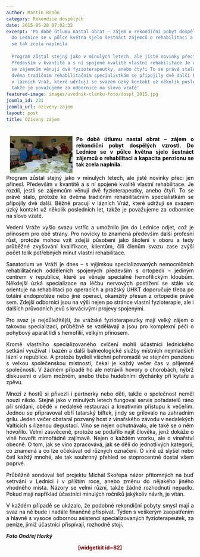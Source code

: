 ```yaml
---
author: Martin Bohůn
category: Rekondice dospělých
date: 2015-05-28 07:02:32
excerpt: 'Po době útlumu nastal obrat – zájem o rekondiční pobyt dospělých vzrostl
  Do Lednice se v půlce května sjelo šestnáct zájemců o rehabilitaci a kapacita penzionu
  se tak zcela naplnila

  Program zůstal stejný jako v minulých letech, ale jisté novinky přeci jen přinesl
  Především v kvantitě a s ní spojené kvalitě vlastní rehabilitace Je rozdíl, jestli
  se zájemcům věnují dvě fyzioterapeutky, anebo čtyři To se právě stalo, protože ke
  dvěma tradičním rehabilitačním specialistkám se připojily dvě další Běžně pracují
  v lázních Vráž, které udržují se svazem úzký kontakt už několik posledních let,
  takže je považujeme za odbornice na slovo vzaté'
featured-image: images/uvodnik-clanku-foto/dospl_2015.jpg
joomla_id: 231
joomla_url: oziveny-zajem
layout: post
title: Oživený zájem
---
```


<h4 style="text-align: justify;"><img src="images/uvodnik-clanku-foto/dospl_2015.jpg" border="0" width="168" height="100" style="float: left; margin-left: 10px; margin-right: 10px;" /><span style="color: #000000;">Po době útlumu nastal obrat – zájem o rekondiční pobyt dospělých vzrostl. Do Lednice se v půlce května sjelo šestnáct zájemců o rehabilitaci a kapacita penzionu se tak zcela naplnila.</span></h4>
<p style="text-align: justify;"><span style="color: #000000;">Program zůstal stejný jako v minulých letech, ale jisté novinky přeci jen přinesl. Především v kvantitě a s ní spojené kvalitě vlastní rehabilitace. Je rozdíl, jestli se zájemcům věnují dvě fyzioterapeutky, anebo čtyři. To se právě stalo, protože ke dvěma tradičním rehabilitačním specialistkám se připojily dvě další. Běžně pracují v lázních Vráž, které udržují se svazem úzký kontakt už několik posledních let, takže je považujeme za odbornice na slovo vzaté.</span></p>

<p style="text-align: justify;"><span style="color: #000000;">Vedení Vráže vyšlo svazu vstříc a umožnilo jim do Lednice odjet, což je přínosem pro obě strany. Pro novicky to znamená především další profesní růst, protože mohou vzít zdejší působení jako školení v oboru a tedy průběžné zvyšování kvalifikace, klientům, čili členům svazu zase zvýší počet tolik potřebných minut vlastní rehabilitace.</span></p>
<p style="text-align: justify;"><span style="color: #000000;">Sanatorium ve Vráži je dnes – s výjimkou specializovaných nemocničních rehabilitačních odděleních spojených především s ortopedií – jediným centrem v republice, které se věnuje speciálně hemofilickým kloubům. Někdejší úzká specializace na léčbu nervových postižení se stále víc orientuje na rehabilitaci po operacích a pražský ÚHKT doporučuje třeba po totální endoprotéze nebo jiné operaci, okamžitý přesun z ortopedie právě sem. Zdejší odborníci jsou na výši nejen po stránce vlastní fyzioterapie, ale i dalších průvodních jevů s krvácivými projevy spojenými.</span></p>
<p style="text-align: justify;"><span style="color: #000000;">Pro svaz je nejdůležitější, že vrážské fyzioterapeutky mají velký zájem o takovou specializaci, průběžně se vzdělávají a jsou pro komplexní péči o pohybový aparát lidí s hemofilií, velkým přínosem.</span></p>
<p style="text-align: justify;"><span style="color: #000000;">Kromě vlastního specializovaného cvičení mohli účastníci lednického setkání využívat i bazén a další balneologické služby místních nejmladších lázní v republice. A protože bydleli všichni pohromadě ve stejném penzionu s velkou společenskou místností, čekal je každý večer čas v příjemné společnosti. V žádném případě ho ale netrávili hovory o chorobách, nýbrž diskusemi o všem možném, anebo třeba hudebními dýchánky při kytaře a zpěvu.</span></p>
<p style="text-align: justify;"><span style="color: #000000;">Mnozí z hostů si přivezli i partnerky nebo děti, takže o společnost neměl nouzi nikdo. Stejně jako v minulých letech fungoval servis pořadatelů ráno při snídani, obědě v nedaleké restauraci a kreativním přístupu k večeřím. Jednou se připravoval obří tatarský biftek, jindy se grilovalo na zahradním grilu. Jeden večer obstaral pozvaný host z vinařského závodu v nedalekých Valticích s řízenou degustací. Víno se nejen ochutnávalo, ale také se o něm hovořilo. Velmi zasvěceně, protože se podařilo najít člověka, jenž dokáže o víně hovořit mimořádně zajímavě. Nejen o každém vzorku, ale o vinařství obecně. O tom, jak se víno zpracovává, jak se dělí do jednotlivých kategorií, co znamená a co lze očekávat od různých označení. O víně už slyšel nebo četl každý mnohé, ale tak souhrnný přehled se stoprocentně dostal všem poprvé.</span></p>
<p style="text-align: justify;"><span style="color: #000000;">Průběžně sondoval šéf projektu Michal Skořepa názor přítomných na buď setrvání v Lednici i v příštím roce, anebo změnu do nějakého jiného vhodného místa. Názory se velmi různí, takže žádné rozhodnutí nepadlo. Pokud mají například účastníci minulých ročníků jakýkoliv návrh, je vítán.</span></p>
<p style="text-align: justify;"><span style="color: #000000;">V každém případě se ukázalo, že podobné rekondiční pobyty smysl mají a svaz na ně bude i nadále finančně přispívat. Týden s veškerým zaopatřením a hlavně s vysoce odbornou asistencí specializovaných fyzioterapeutek, za peníze, jimiž účastníci přispívají, rozhodně stojí.</span></p>
<p style="text-align: justify;"><em><strong>Foto Ondřej Horký</strong></em></p>
<p style="text-align: center;"><span style="color: #800000;"><strong><span>[widgetkit id=82]</span><br /></strong></span></p>